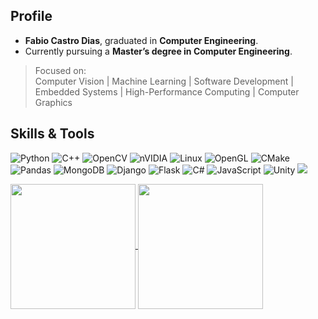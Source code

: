## Profile

- **Fabio Castro Dias**, graduated in **Computer Engineering**.  
- Currently pursuing a **Master’s degree in Computer Engineering**.  

> Focused on:  
> Computer Vision | Machine Learning | Software Development | Embedded Systems | High-Performance Computing | Computer Graphics

## Skills & Tools
![Python](https://img.shields.io/badge/python-3670A0?style=for-the-badge&logo=python&logoColor=ffdd54)
![C++](https://img.shields.io/badge/c++-%2300599C.svg?style=for-the-badge&logo=c%2B%2B&logoColor=white)
![OpenCV](https://img.shields.io/badge/opencv-%23white.svg?style=for-the-badge&logo=opencv&logoColor=white)
![nVIDIA](https://img.shields.io/badge/cuda-000000.svg?style=for-the-badge&logo=nVIDIA&logoColor=green)
![Linux](https://img.shields.io/badge/Linux-FCC624?style=for-the-badge&logo=linux&logoColor=black)
![OpenGL](https://img.shields.io/badge/OpenGL-%23FFFFFF.svg?style=for-the-badge&logo=opengl)
![CMake](https://img.shields.io/badge/CMake-%23008FBA.svg?style=for-the-badge&logo=cmake&logoColor=white)
![Pandas](https://img.shields.io/badge/pandas-%23150458.svg?style=for-the-badge&logo=pandas&logoColor=white)
![MongoDB](https://img.shields.io/badge/MongoDB-%234ea94b.svg?style=for-the-badge&logo=mongodb&logoColor=white)
![Django](https://img.shields.io/badge/django-%23092E20.svg?style=for-the-badge&logo=django&logoColor=white)
![Flask](https://img.shields.io/badge/flask-%23000.svg?style=for-the-badge&logo=flask&logoColor=white)
![C#](https://img.shields.io/badge/c%23-%23239120.svg?style=for-the-badge&logo=csharp&logoColor=white)
![JavaScript](https://img.shields.io/badge/javascript-%23323330.svg?style=for-the-badge&logo=javascript&logoColor=%23F7DF1E)
![Unity](https://img.shields.io/badge/unity-%23000000.svg?style=for-the-badge&logo=unity&logoColor=white)
![](https://komarev.com/ghpvc/?username=fabiocastrodias&style=pixel)

<a href="https://github.com/fabiocastrodias">
  <img height=200 align="center" src="https://github-readme-stats.vercel.app/api?username=fabiocastrodias&show_icons=true&bg_color=475258&text_color=a7c080&title_color=dbbc7f&icon_color=83c092&border_color=83c092" />
</a>
<a href="https://github.com/fabiocastrodias">
  <img height=200 align="center" src="https://github-readme-stats.vercel.app/api/top-langs/?username=fabiocastrodias&layout=compact&hide_progress=false&show_icons=true&bg_color=475258&text_color=a7c080&title_color=dbbc7f&icon_color=83c092&border_color=83c092&card_width=320&size_weight=0.5&count_weight=0.5&hide=shaderlab,css,html" />
</a>
